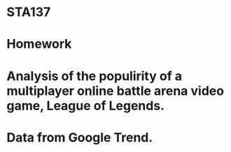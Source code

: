 # STA137
# Homework
# Analysis of the populirity of a multiplayer online battle arena video game, League of Legends.
# Data from Google Trend.
